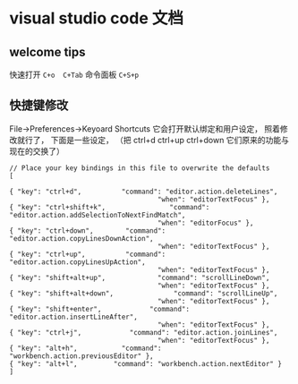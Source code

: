 # visual studio code 文档
## welcome tips
快速打开 `C+o  C+Tab`
命令面板 `C+S+p`

## 快捷键修改
File->Preferences->Keyoard Shortcuts
它会打开默认绑定和用户设定， 照着修改就行了， 下面是一些设定， （把 ctrl+d  ctrl+up ctrl+down 它们原来的功能与现在的交换了）

	// Place your key bindings in this file to overwrite the defaults
	[

	{ "key": "ctrl+d",          "command": "editor.action.deleteLines",
	                                     "when": "editorTextFocus" },
	{ "key": "ctrl+shift+k",                "command": "editor.action.addSelectionToNextFindMatch",
	                                     "when": "editorFocus" },
	{ "key": "ctrl+down",        "command": "editor.action.copyLinesDownAction",
	                                     "when": "editorTextFocus" },
	{ "key": "ctrl+up",          "command": "editor.action.copyLinesUpAction",
	                                     "when": "editorTextFocus" },
	{ "key": "shift+alt+up",             "command": "scrollLineDown",
	                                     "when": "editorTextFocus" },
	{ "key": "shift+alt+down",               "command": "scrollLineUp",
	                                     "when": "editorTextFocus" },
	{ "key": "shift+enter",            "command": "editor.action.insertLineAfter",
	                                     "when": "editorTextFocus" },
	{ "key": "ctrl+j",            "command": "editor.action.joinLines",
	                                     "when": "editorTextFocus" },
	{ "key": "alt+h",           "command": "workbench.action.previousEditor" },
	{ "key": "alt+l",         "command": "workbench.action.nextEditor" }
	]
